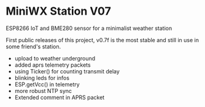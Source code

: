 
# MiniWX Station V07
ESP8266 IoT and BME280 sensor for a minimalist weather station

First public releases of this project, v0.7f is the most stable and still in use in some friend's station.

- upload to weather underground
- added aprs telemetry packets
- using Ticker() for counting transmit delay
- blinking leds for infos
- ESP.getVcc() in telemetry
- more robust NTP sync
- Extended comment in APRS packet
